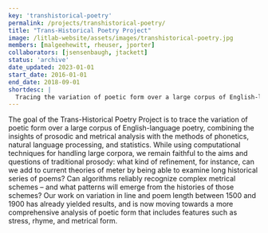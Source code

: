 ```yaml
---
key: 'transhistorical-poetry'
permalink: /projects/transhistorical-poetry/
title: "Trans-Historical Poetry Project"
image: /litlab-website/assets/images/transhistorical-poetry.jpg
members: [malgeehewitt, rheuser, jporter]
collaborators: [jsensenbaugh, jtackett]
status: 'archive'
date_updated: 2023-01-01
start_date: 2016-01-01
end_date: 2018-09-01
shortdesc: |
  Tracing the variation of poetic form over a large corpus of English-language poetry, combining prosodic and metrical analysis with phonetics, natural language processing, and statistics
---
```


The goal of the Trans-Historical Poetry Project is to trace the variation of poetic form over a large corpus of English-language poetry, combining the insights of prosodic and metrical analysis with the methods of phonetics, natural language processing, and statistics. While using computational techniques for handling large corpora, we remain faithful to the aims and questions of traditional prosody: what kind of refinement, for instance, can we add to current theories of meter by being able to examine long historical series of poems? Can algorithms reliably recognize complex metrical schemes – and what patterns will emerge from the histories of those schemes? Our work on variation in line and poem length between 1500 and 1900 has already yielded results, and is now moving towards a more comprehensive analysis of poetic form that includes features such as stress, rhyme, and metrical form.